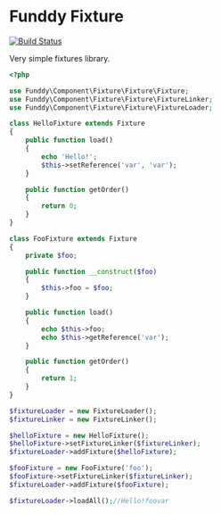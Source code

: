 Funddy Fixture
==============

[![Build Status](https://secure.travis-ci.org/funddy/fixture.png?branch=master)](http://travis-ci.org/funddy/fixture)

Very simple fixtures library.

```php
<?php

use Funddy\Component\Fixture\Fixture\Fixture;
use Funddy\Component\Fixture\Fixture\FixtureLinker;
use Funddy\Component\Fixture\Fixture\FixtureLoader;

class HelloFixture extends Fixture
{
    public function load()
    {
        echo 'Hello!';
        $this->setReference('var', 'var');
    }

    public function getOrder()
    {
        return 0;
    }
}

class FooFixture extends Fixture
{
    private $foo;

    public function __construct($foo)
    {
        $this->foo = $foo;
    }

    public function load()
    {
        echo $this->foo;
        echo $this->getReference('var');
    }

    public function getOrder()
    {
        return 1;
    }
}

$fixtureLoader = new FixtureLoader();
$fixtureLinker = new FixtureLinker();

$helloFixture = new HelloFixture();
$helloFixture->setFixtureLinker($fixtureLinker);
$fixtureLoader->addFixture($helloFixture);

$fooFixture = new FooFixture('foo');
$fooFixture->setFixtureLinker($fixtureLinker);
$fixtureLoader->addFixture($fooFixture);

$fixtureLoader->loadAll();//Hello!foovar
```